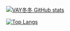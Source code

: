 [![VAY冬冬 GitHub stats](https://github-readme-stats-vay1314.vercel.app/api?username=vay1314&show_icons=true&theme=jolly&locale=cn&count_private=true)](https://github.com/vay1314)  

[![Top Langs](https://github-readme-stats-vay1314.vercel.app/api/top-langs/?username=vay1314&locale=cn)](https://github.com/vay1314)

